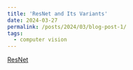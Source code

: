 ```yaml
---
title: 'ResNet and Its Variants'
date: 2024-03-27
permalink: /posts/2024/03/blog-post-1/
tags:
  - computer vision
---
```



[ResNet](https://determined-marimba-246.notion.site/ResNet-and-Its-Variants-ff25a8c346e148109f5e835733ec11fe?pvs=4)